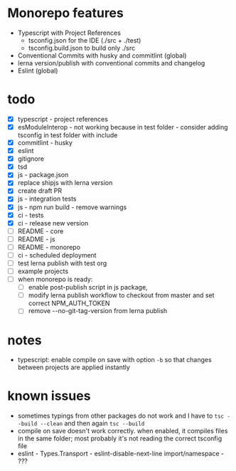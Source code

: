 # Monorepo features
- Typescript with Project References
    - tsconfig.json for the IDE (./src + ./test)
    - tsconfig.build.json to build only ./src
- Conventional Commits with husky and commitlint (global)
- lerna version/publish with conventional commits and changelog
- Eslint (global)

# todo

- [x] typescript - project references
- [x] esModuleInterop - not working because in test folder - consider adding tsconfig in test folder with include
- [x] commitlint - husky
- [x] eslint
- [x] gitignore
- [x] tsd
- [x] js - package.json
- [x] replace shipjs with lerna version
- [x] create draft PR
- [x] js - integration tests
- [x] js - npm run build - remove warnings
- [x] ci - tests
- [x] ci - release new version
- [ ] README - core
- [ ] README - js
- [ ] README - monorepo
- [ ] ci - scheduled deployment
- [ ] test lerna publish with test org
- [ ] example projects
- [ ] when monorepo is ready: 
  - [ ] enable post-publish script in js package,
  - [ ] modify lerna publish workflow to checkout from master and set correct NPM_AUTH_TOKEN
  - [ ] remove --no-git-tag-version from lerna publish

# notes

- typescript: enable compile on save with option `-b` so that changes between projects are applied instantly

# known issues
- sometimes typings from other packages do not work and I have to `tsc --build --clean` and then again `tsc --build`
- compile on save doesn't work correctly. when enabled, it compiles files in the same folder; most probably it's not reading the correct tsconfig file
- eslint - Types.Transport - eslint-disable-next-line import/namespace - ???
